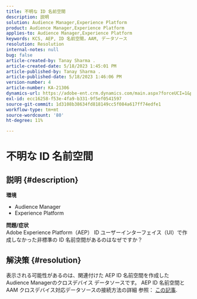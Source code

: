 ```yaml
---
title: 不明な ID 名前空間
description: 説明
solution: Audience Manager,Experience Platform
product: Audience Manager,Experience Platform
applies-to: Audience Manager,Experience Platform
keywords: KCS, AEP, ID 名前空間，AAM, データソース
resolution: Resolution
internal-notes: null
bug: false
article-created-by: Tanay Sharma .
article-created-date: 5/18/2023 1:45:01 PM
article-published-by: Tanay Sharma .
article-published-date: 5/18/2023 1:46:06 PM
version-number: 4
article-number: KA-21306
dynamics-url: https://adobe-ent.crm.dynamics.com/main.aspx?forceUCI=1&pagetype=entityrecord&etn=knowledgearticle&id=0d534b2f-82f5-ed11-8848-6045bd006268
exl-id: ecc16258-f53e-4fa9-b331-9f5ef0541597
source-git-commit: 1d3108b38634fd818149cc5f084a617ff74edfe1
workflow-type: tm+mt
source-wordcount: '80'
ht-degree: 11%

---
```


# 不明な ID 名前空間

## 説明 {#description}

<b>環境</b>
- Audience Manager
- Experience Platform




<b>問題/症状</b>
<br>Adobe Experience Platform（AEP） ID ユーザーインターフェイス（UI）で作成しなかった非標準の ID 名前空間があるのはなぜですか？<br>

## 解決策 {#resolution}


表示される可能性があるのは、関連付けた AEP ID 名前空間を作成したAudience Managerのクロスデバイス データソースです。 AEP ID 名前空間とAAM クロスデバイス対応データソースの接続方法の詳細 参照： [この記事](https://experienceleague.adobe.com/docs/experience-cloud-kcs/kbarticles/KA-21305.html?lang=ja).
